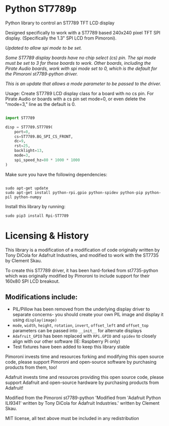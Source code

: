 # Python ST7789p


Python library to control an ST7789 TFT LCD display

Designed specifically to work with a ST7789 based 240x240 pixel TFT SPI display. (Specifically the 1.3" SPI LCD from Pimoroni).

*Updated to allow spi mode to be set.*

*Some ST7789 display boards have no chip select (cs) pin. The spi mode must be set to 3 for these boards to work.*
*Other boards, including the Pirate Audio boards, work with spi mode set to 0, which is the default for the Pimoroni st7789-python driver.*

*This is an update that allows a mode parameter to be passed to the driver.*

Usage: Create ST7789 LCD display class for a board with no cs pin. For Pirate Audio or boards with a cs pin set mode=0, 
or even delete the "mode=3," line as the default is 0.

```python

import ST7789

disp = ST7789.ST7789(
    port=0,
    cs=ST7789.BG_SPI_CS_FRONT,  
    dc=9,
    rst=25,
    backlight=13,
    mode=3,
    spi_speed_hz=80 * 1000 * 1000
)   

```

Make sure you have the following dependencies:

```

sudo apt-get update
sudo apt-get install python-rpi.gpio python-spidev python-pip python-pil python-numpy
```
Install this library by running:

```
sudo pip3 install Rpi-ST7789
```

# Licensing & History

This library is a modification of a modification of code originally written by Tony DiCola for Adafruit Industries, and modified to work with the ST7735 by Clement Skau.

To create this ST7789 driver, it has been hard-forked from st7735-python which was originally modified by Pimoroni to include support for their 160x80 SPI LCD breakout.

## Modifications include:

* PIL/Pillow has been removed from the underlying display driver to separate concerns- you should create your own PIL image and display it using `display(image)`
* `mode`, `width`, `height`, `rotation`, `invert`, `offset_left` and `offset_top` parameters can be passed into `__init__` for alternate displays
* `Adafruit_GPIO` has been replaced with `RPi.GPIO` and `spidev` to closely align with our other software (IE: Raspberry Pi only)
* Test fixtures have been added to keep this library stable

Pimoroni invests time and resources forking and modifying this open source code, please support Pimoroni and open-source software by purchasing products from them, too!

Adafruit invests time and resources providing this open source code, please support Adafruit and open-source hardware by purchasing products from Adafruit!

Modified from the Pimoroni st7789-python 'Modified from 'Adafruit Python ILI9341' written by Tony DiCola for Adafruit Industries.' written by Clement Skau.

MIT license, all text above must be included in any redistribution

